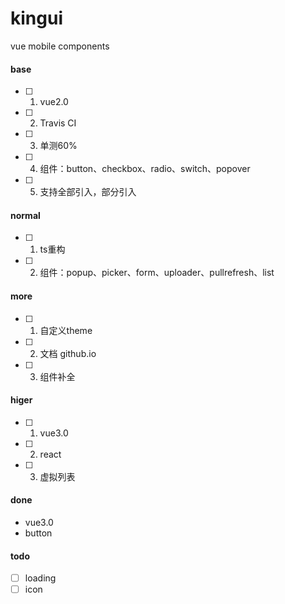 # kingui
vue mobile components

#### base

- [ ] 1. vue2.0 
- [ ] 2. Travis CI
- [ ] 3. 单测60%
- [ ] 4. 组件：button、checkbox、radio、switch、popover
- [ ] 5. 支持全部引入，部分引入

#### normal

- [ ] 1. ts重构
- [ ] 2. 组件：popup、picker、form、uploader、pullrefresh、list

#### more

- [ ] 1. 自定义theme
- [ ] 2. 文档 github.io
- [ ] 3. 组件补全

#### higer

- [ ] 1. vue3.0
- [ ] 2. react
- [ ] 3. 虚拟列表

#### done
- vue3.0
- button

#### todo
- [ ] loading
- [ ] icon
